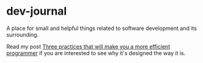 # dev-journal

A place for small and helpful things related to software development and its surrounding.

Read my post [Three practices that will make you a more efficient programmer](https://medium.com/@shamir.stav_83310/three-practices-that-will-make-you-a-more-efficient-programmer-ebb2db776d2d) if you are interested to see why it's designed the way it is.
